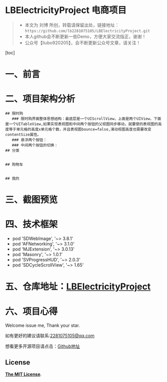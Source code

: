 # LBElectricityProject 电商项目

> * 本文为 刘博 所创，转载请保留出处，链接地址：`https://github.com/lb2281075105/LBElectricityProject.git`
> * 本人github会不断更新一些Demo，方便大家交流指正，谢谢！
> * 公众号【liubo920205】，会不断更新公众号文章，请关注！

[toc]
# 一、前言

# 二、项目架构分析

    ## 限时购
       ### 限时购界面整体思想结构：最底层是一个UIScrollView，上面是两个UIView，下面是一个UITableView,如果实现表视图和中间两个按钮的父视图同步移动，就要使的表视图的高度等于单元格的高度x单元格个数，并且表视图bounce=false,滑动视图高度也需要改变contentSize属性。
       ### 悬浮两个按钮：
       ### 中间两个按钮的切换：
    ## 分类


    ## 购物车


    ## 我的
 
 

# 三、截图预览



# 四、技术框架

- pod 'SDWebImage', '~> 3.8.1'
- pod 'AFNetworking', '~> 3.1.0'
- pod 'MJExtension', '~> 3.0.13'
- pod 'Masonry', '~> 1.0.1'
- pod 'SVProgressHUD', '~> 2.0.3'
- pod 'SDCycleScrollView', '~> 1.65'


# 五、仓库地址：[LBElectricityProject](https://github.com/lb2281075105/LBElectricityProject.git)



# 六、项目心得



Welcome issue me, Thank your star.

如有更好的建议请联系:<2281075105@qq.com>

想看更多开源项目请点击：[Github地址](https://github.com/lb2281075105/LBElectricityProject.git)

## License

[**The MIT License**](http://opensource.org/licenses/MIT).
